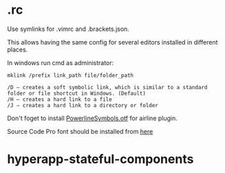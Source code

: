 # .rc

Use symlinks for .vimrc and .brackets.json.

This allows having the same config for several editors installed in different places.

In windows run cmd as administrator:

    mklink /prefix link_path file/folder_path

    /D – creates a soft symbolic link, which is similar to a standard folder or file shortcut in Windows. (Default)
    /H – creates a hard link to a file
    /J – creates a hard link to a directory or folder

Don't foget to install [PowerlineSymbols.otf](https://github.com/powerline/powerline/raw/develop/font/PowerlineSymbols.otf) for airline plugin.

Source Code Pro font should be installed from [here](https://github.com/adobe-fonts/source-code-pro)
# hyperapp-stateful-components
